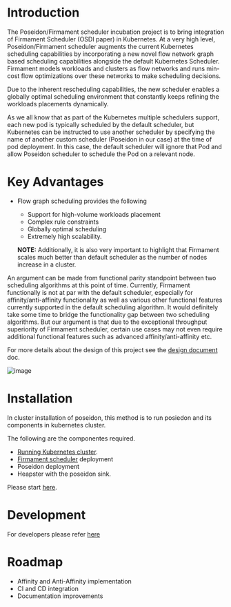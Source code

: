 # Introduction
The Poseidon/Firmament scheduler incubation project is to bring integration of Firmament Scheduler (OSDI paper) in Kubernetes.
At a very high level, Poseidon/Firmament scheduler augments the 
current Kubernetes scheduling capabilities by incorporating a new 
novel flow network graph based scheduling capabilities alongside the default Kubernetes Scheduler. 
Firmament models workloads and clusters as flow networks and runs min-cost flow optimizations over these networks to make scheduling decisions.

Due to the inherent rescheduling capabilities, the new scheduler enables a globally optimal scheduling environment that constantly keeps refining the workloads placements dynamically.

As we all know that as part of the Kubernetes multiple schedulers support, each new pod is typically scheduled by the default scheduler, but Kubernetes can be instructed to use another scheduler by specifying the name of another custom scheduler (Poseidon in our case) at the time of pod deployment. In this case, the default scheduler will ignore that Pod and allow Poseidon scheduler to schedule the Pod on a relevant node.

# Key Advantages

* Flow graph scheduling provides the following 
  * Support for high-volume workloads placement 
  * Complex rule constraints 
  * Globally optimal scheduling
  * Extremely high scalability. 
  
  **NOTE:** Additionally, it is also very important to highlight that Firmament scales much better than default scheduler as the number of nodes increase in a cluster.

An argument can be made from functional parity standpoint between two scheduling algorithms at this point of time. Currently, Firmament functionally is not at par with the default scheduler, especially for affinity/anti-affinity functionality as well as various other functional features currently supported in the default scheduling algorithm. It would definitely take some time to bridge the functionality gap between two scheduling algorithms. But our argument is that due to the exceptional throughput superiority of Firmament scheduler, certain use cases may not even require additional functional features such as advanced affinity/anti-affinity etc.


For more details about the design of this project see the [design document](https://docs.google.com/document/d/1VNoaw1GoRK-yop_Oqzn7wZhxMxvN3pdNjuaICjXLarA/edit?usp=sharing) doc.


![image](https://drive.google.com/open?id=1Yy-WI5cOIXNR5NANNsDyWShhrEjfqC1I)

# Installation
  In cluster installation of poseidon, this method is to run posiedon and its components in 
  kubernetes cluster.
  
  The following are the componentes required.
   * [Running Kubernetes cluster](https://kubernetes.io/docs/setup/).
   * [Firmament scheduler](https://github.com/Huawei-PaaS/firmament) deployment
   * Poseidon deployment
   * Heapster with the poseidon sink.
   
  Please start [here]().
  
  
  
# Development
  For developers please refer [here]()


# Roadmap
  * Affinity and Anti-Affinity implementation
  * CI and CD integration
  * Documentation improvements
  
